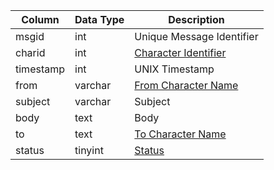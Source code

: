 | Column    | Data Type | Description                                                                        |
| --------- | --------- | ---------------------------------------------------------------------------------- |
| msgid     | int       | Unique Message Identifier                                                          |
| charid    | int       | [Character Identifier](character_data.md)                                          |
| timestamp | int       | UNIX Timestamp                                                                     |
| from      | varchar   | [From Character Name](character_data.md)                                           |
| subject   | varchar   | Subject                                                                            |
| body      | text      | Body                                                                               |
| to        | text      | [To Character Name](character_data.md)                                             |
| status    | tinyint   | [Status](https://eqemu.gitbook.io/server/categories/reference-lists/status-levels) |